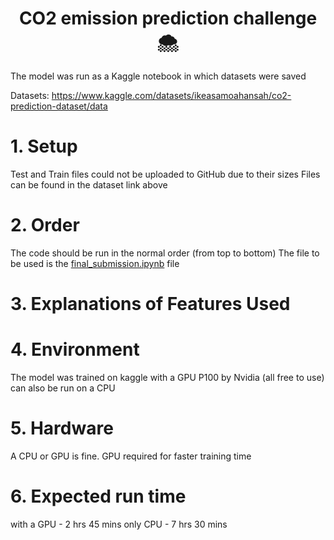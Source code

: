 <h1 align="center">CO2 emission prediction challenge 🌨️ </h1>

The model was run as a Kaggle notebook in which datasets were saved

Datasets: https://www.kaggle.com/datasets/ikeasamoahansah/co2-prediction-dataset/data

# 1. Setup

Test and Train files could not be uploaded to GitHub due to their sizes
Files can be found in the dataset link above

# 2. Order

The code should be run in the normal order (from top to bottom)
The file to be used is the [final_submission.ipynb](final_submission.ipynb) file

# 3. Explanations of Features Used


# 4. Environment

The model was trained on kaggle with a GPU P100 by Nvidia (all free to use) can also be run on a CPU

# 5. Hardware

A CPU or GPU is fine. GPU required for faster training time

# 6. Expected run time

with a GPU - 2 hrs 45 mins
only CPU - 7 hrs 30 mins
